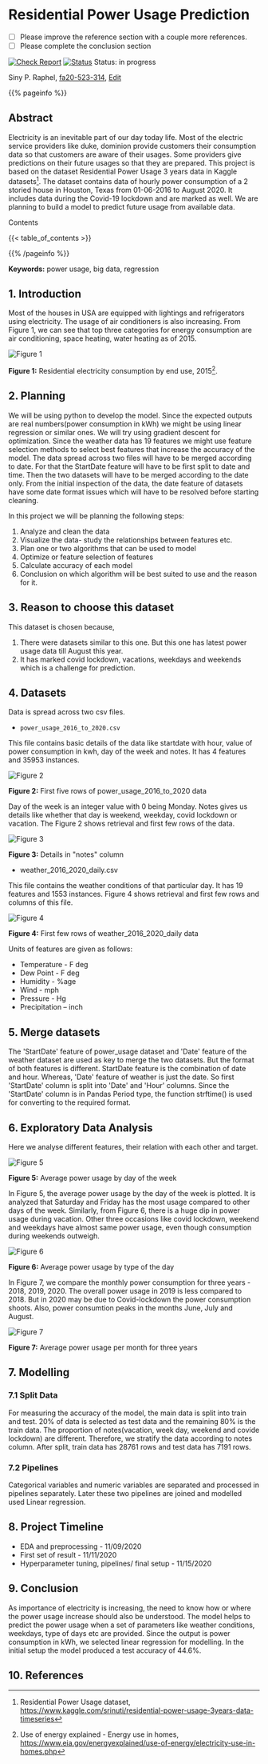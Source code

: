 # Residential Power Usage Prediction

- [ ] Please improve the reference section with a couple more references. 
- [ ] Please complete the conclusion section 

[![Check Report](https://github.com/cybertraining-dsc/fa20-523-314/workflows/Check%20Report/badge.svg)](https://github.com/cybertraining-dsc/fa20-523-314/actions)
[![Status](https://github.com/cybertraining-dsc/fa20-523-314/workflows/Status/badge.svg)](https://github.com/cybertraining-dsc/fa20-523-314/actions)
Status: in progress


Siny P. Raphel, [fa20-523-314](https://github.com/cybertraining-dsc/fa20-523-314/), [Edit](https://github.com/cybertraining-dsc/fa20-523-314/blob/main/project/project.md)

{{% pageinfo %}}

## Abstract

Electricity is an inevitable part of our day today life. Most of the electric service providers like duke, dominion provide customers their consumption data so that customers are aware of their usages. Some providers give predictions on their future usages so that they are prepared. This project is based on the dataset Residential Power Usage 3 years data in Kaggle datasets[^1]. The dataset contains data of hourly power consumption of a 2 storied house in Houston, Texas from 01-06-2016 to August 2020. It includes data during the Covid-19 lockdown and are marked as well. We are planning to build a model to predict future usage from available data. 

Contents

{{< table_of_contents >}}

{{% /pageinfo %}}

**Keywords:** power usage, big data, regression 

## 1. Introduction

Most of the houses in USA are equipped with lightings and refrigerators using electricity. The usage of air conditioners is also increasing. From Figure 1, we can see that top three categories for energy consumption are air conditioning, space heating, water heating as of 2015.

![Figure 1](https://github.com/cybertraining-dsc/fa20-523-314/raw/main/project/images/chart.png)

**Figure 1:** Residential electricity consumption by end use, 2015[^2].

## 2. Planning

We will be using python to develop the model. Since the expected outputs are real numbers(power consumption in kWh) we might be using linear regression or similar ones. We will try using gradient descent for optimization. Since the weather data has 19 features we might use feature selection methods to select best features that increase the accuracy of the model. 
The data spread across two files will have to be merged according to date. For that the StartDate feature will have to be first split to date and time. Then the two datasets will have to be merged according to the date only. From the initial inspection of the data, the date feature of datasets have some date format issues which will have to be resolved before starting cleaning. 

In this project we will be planning the following steps:

1.	Analyze and clean the data
2.	Visualize the data- study the relationships between features etc.
3.	Plan one or two algorithms that can be used to model
4.  Optimize or feature selection of features
5.	Calculate accuracy of each model
6.	Conclusion on which algorithm will be best suited to use and the reason for it.

## 3. Reason to choose this dataset

This dataset is chosen because,

1.	There were datasets similar to this one. But this one has latest power usage data till August this year.
2.	It has marked covid lockdown, vacations, weekdays and weekends which is a challenge for prediction.

## 4. Datasets

Data is spread across two csv files.

*	`power_usage_2016_to_2020.csv`

This file contains basic details of the data like startdate with hour, value of power consumption in kwh, day of the week and notes. It has 4 features and 35953 instances. 

![Figure 2](https://github.com/cybertraining-dsc/fa20-523-314/raw/main/project/images/fig-1.png)

**Figure 2:** First five rows of power_usage_2016_to_2020 data

Day of the week is an integer value with 0 being Monday. Notes gives us details like whether that day is weekend, weekday, covid lockdown or vacation. The Figure 2 shows retrieval and first few rows of the data.

![Figure 3](https://github.com/cybertraining-dsc/fa20-523-314/raw/main/project/images/fig-2.png)

**Figure 3:** Details in "notes" column

*	weather_2016_2020_daily.csv

This file contains the weather conditions of that particular day. It has 19 features and 1553 instances. Figure 4 shows retrieval and first few rows and columns of this file.

![Figure 4](https://github.com/cybertraining-dsc/fa20-523-314/raw/main/project/images/fig-3.png)

**Figure 4:** First few rows of weather_2016_2020_daily data

Units of features are given as follows:

* Temperature    - F deg
* Dew Point      - F deg
* Humidity       - %age
* Wind           - mph
* Pressure       - Hg
* Precipitation  – inch

## 5. Merge datasets

The 'StartDate' feature of power_usage dataset and 'Date' feature of the weather dataset are used as key to merge the two datasets. But the format of both features is different. StartDate feature is the combination of date and hour. Whereas, 'Date' feature of weather is just the date. So first 'StartDate' column is split into 'Date' and 'Hour' columns. Since the 'StartDate' column is in Pandas Period type, the function strftime() is used for converting to the required format.

## 6. Exploratory Data Analysis

Here we analyse different features, their relation with each other and target. 

![Figure 5](https://github.com/cybertraining-dsc/fa20-523-314/raw/main/project/images/dow.png)

**Figure 5:** Average power usage by day of the week

In Figure 5, the average power usage by the day of the week is plotted. It is analyzed that Saturday and Friday has the most usage compared to other days of the week. Similarly, from Figure 6, there is a huge dip in power usage during vacation. Other three occasions like covid lockdown, weekend and weekdays have almost same power usage, even though consumption during weekends outweigh.

![Figure 6](https://github.com/cybertraining-dsc/fa20-523-314/raw/main/project/images/tod.png)

**Figure 6:** Average power usage by type of the day

In Figure 7, we compare the monthly power consumption for three years - 2018, 2019, 2020. The overall power usage in 2019 is less compared to 2018. But in 2020 may be due to Covid-lockdown the power consumption shoots. Also, power consumtion peaks in the months June, July and August. 

![Figure 7](https://github.com/cybertraining-dsc/fa20-523-314/raw/main/project/images/monthly_power.png)

**Figure 7:** Average power usage per month for three years

## 7. Modelling

### 7.1 Split Data

For measuring the accuracy of the model, the main data is split into train and test. 20% of data is selected as test data and the remaining 80% is the train data. The proportion of notes(vacation, week day, weekend and covide lockdown) are different. Therefore, we stratify the data according to notes column. After split, train data has 28761 rows and test data has 7191 rows. 

### 7.2 Pipelines

Categorical variables and numeric variables are separated and processed in pipelines separately. Later these two pipelines are joined and modelled used Linear regression. 


## 8. Project Timeline

 * EDA and preprocessing - 11/09/2020
 * First set of result    - 11/11/2020
 * Hyperparameter tuning, pipelines/ final setup - 11/15/2020
 
## 9. Conclusion

As importance of electricity is increasing, the need to know how or where the power usage increase should also be understood. The model helps to predict the power usage when a set of parameters like weather conditions, weekdays, type of days etc are provided. 
Since the output is power consumption in kWh, we selected linear regression for modelling. In the initial setup the model produced a test accuracy of 44.6%. 
 
## 10. References

[^1]: Residential Power Usage dataset, <https://www.kaggle.com/srinuti/residential-power-usage-3years-data-timeseries>

[^2]: Use of energy explained - Energy use in homes, <https://www.eia.gov/energyexplained/use-of-energy/electricity-use-in-homes.php>

[^3]: seaborn: statistical data visualization, <https://seaborn.pydata.org/index.html>

[^4]: Group by: split-apply-combine, <https://pandas.pydata.org/pandas-docs/stable/user_guide/groupby.html>
